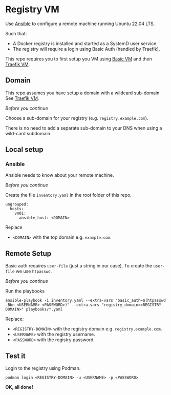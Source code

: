 # Registry VM

Use [Ansible](https://docs.ansible.com/ansible/latest/index.html) to configure a remote machine running Ubuntu 22.04 LTS.

Such that:

- A Docker registry is installed and started as a SystemD user service.
- The registry will require a login using Basic Auth (handled by Traefik).

This repo requires you to first setup you VM using [Basic VM](https://github.com/andrtell/basic-vm) and then [Traefik VM](https://github.omc/andrtell/traefik-vm). 

## Domain

This repo assumes you have setup a domain with a wildcard sub-domain. See [Traefik VM](https://github.omc/andrtell/traefik-vm).

*Before you continue*

Choose a sub-domain for your registry (e.g. `registry.example.com`).

There is no need to add a separate sub-domain to your DNS when using a wild-card subdomain.

## Local setup

### Ansible

Ansible needs to know about your remote machine.

*Before you continue*

Create the file `inventory.yaml` in the root folder of this repo.

```
ungrouped:
  hosts:
    vm01:
      ansible_host: <DOMAIN>
```

Replace 
* `<DOMAIN>` with the top domain e.g. `example.com`.

## Remote Setup

Basic auth requires `user-file` (just a string in our case). To create the `user-file` we use `htpasswd`.

*Before you continue*

Run the playbooks

```
ansible-playbook -i inventory.yaml --extra-vars "basic_auth=$(htpasswd -Bbn <USERNAME> <PASSWORD>)" --extra-vars "registry_domain=<REGISTRY-DOMAIN>" playbooks/*.yaml
```

Replace:
* `<REGISTRY-DOMAIN>` with the registry domain e.g. `registry.example.com`.
* `<USERNAME>` with the registry username.
* `<PASSWORD>` with the registry password.

## Test it

Login to the registry using Podman.

```
podman login <REGISTRY-DOMAIN> -u <USERNAME> -p <PASSWORD> 
```

**OK, all done!** 
